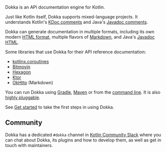 [//]: # (title: Overview)

Dokka is an API documentation engine for Kotlin.

Just like Kotlin itself, Dokka supports mixed-language projects. It understands Kotlin's
[KDoc comments](https://kotlinlang.org/docs/kotlin-doc.html#kdoc-syntax) and Java's 
[Javadoc comments](https://www.oracle.com/technical-resources/articles/java/javadoc-tool.html).

Dokka can generate documentation in multiple formats, including its own modern [HTML format](html.md),
multiple flavors of [Markdown](markdown.md), and Java's [Javadoc HTML](javadoc.md).

Some libraries that use Dokka for their API reference documentation:

* [kotlinx.coroutines](https://kotlinlang.org/api/kotlinx.coroutines/kotlinx-coroutines-core/kotlinx.coroutines/)
* [Bitmovin](https://cdn.bitmovin.com/player/android/3/docs/index.html)
* [Hexagon](https://hexagonkt.com/api/index.html)
* [Ktor](https://api.ktor.io/)
* [OkHttp](https://square.github.io/okhttp/4.x/okhttp/okhttp3/) (Markdown)

You can run Dokka using [Gradle](gradle.md), [Maven](maven.md) or from the [command line](cli.md). It is also
[highly pluggable](dokka_plugins.md).

See [Get started](get_started.md) to take the first steps in using Dokka.

## Community

Dokka has a dedicated `#dokka` channel in [Kotlin Community Slack](https://surveys.jetbrains.com/s3/kotlin-slack-sign-up)
where you can chat about Dokka, its plugins and how to develop them, as well as get in touch with maintainers.

